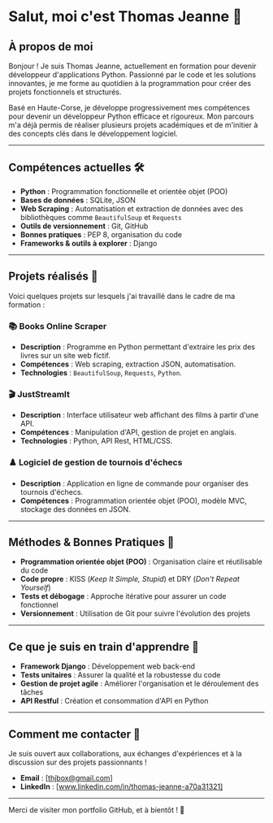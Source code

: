 # Salut, moi c'est Thomas Jeanne 👋

## À propos de moi
Bonjour ! Je suis Thomas Jeanne, actuellement en formation pour devenir développeur d'applications Python. Passionné par le code et les solutions innovantes, je me forme au quotidien à la programmation pour créer des projets fonctionnels et structurés.

Basé en Haute-Corse, je développe progressivement mes compétences pour devenir un développeur Python efficace et rigoureux. Mon parcours m'a déjà permis de réaliser plusieurs projets académiques et de m'initier à des concepts clés dans le développement logiciel.

---

## Compétences actuelles 🛠️
- **Python** : Programmation fonctionnelle et orientée objet (POO)
- **Bases de données** : SQLite, JSON
- **Web Scraping** : Automatisation et extraction de données avec des bibliothèques comme `BeautifulSoup` et `Requests`
- **Outils de versionnement** : Git, GitHub
- **Bonnes pratiques** : PEP 8, organisation du code
- **Frameworks & outils à explorer** : Django 

---

## Projets réalisés 📂
Voici quelques projets sur lesquels j'ai travaillé dans le cadre de ma formation :

### 📚 **Books Online Scraper**
- **Description** : Programme en Python permettant d'extraire les prix des livres sur un site web fictif.
- **Compétences** : Web scraping, extraction JSON, automatisation.
- **Technologies** : `BeautifulSoup`, `Requests`, `Python`.

### 🎬 **JustStreamIt** 
- **Description** : Interface utilisateur web affichant des films à partir d'une API.
- **Compétences** : Manipulation d'API, gestion de projet en anglais.
- **Technologies** : Python, API Rest, HTML/CSS.

### ♟️ **Logiciel de gestion de tournois d'échecs** 
- **Description** : Application en ligne de commande pour organiser des tournois d'échecs.
- **Compétences** : Programmation orientée objet (POO), modèle MVC, stockage des données en JSON.

---

## Méthodes & Bonnes Pratiques 🌟
- **Programmation orientée objet (POO)** : Organisation claire et réutilisable du code
- **Code propre** : KISS (*Keep It Simple, Stupid*) et DRY (*Don't Repeat Yourself*)
- **Tests et débogage** : Approche itérative pour assurer un code fonctionnel
- **Versionnement** : Utilisation de Git pour suivre l'évolution des projets

---

## Ce que je suis en train d'apprendre 📖
- **Framework Django** : Développement web back-end
- **Tests unitaires** : Assurer la qualité et la robustesse du code
- **Gestion de projet agile** : Améliorer l'organisation et le déroulement des tâches
- **API Restful** : Création et consommation d'API en Python

---

## Comment me contacter 💬
Je suis ouvert aux collaborations, aux échanges d'expériences et à la discussion sur des projets passionnants !

- **Email** : [thjbox@gmail.com]
- **LinkedIn** : [www.linkedin.com/in/thomas-jeanne-a70a31321]

---

Merci de visiter mon portfolio GitHub, et à bientôt ! 🚀
